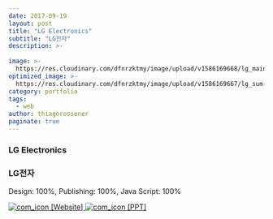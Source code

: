 ```yaml
---
date: 2017-09-19
layout: post
title: "LG Electronics"
subtitle: "LG전자"
description: >-
  
image: >-
  https://res.cloudinary.com/dfnrzktmy/image/upload/v1586169668/lg_main-768x719_gyx8vk.jpg
optimized_image: >-
  https://res.cloudinary.com/dfnrzktmy/image/upload/v1586169667/lg_sum-400x260_rri7lf.png
category: portfolio
tags:
  - web
author: thiagorossener
paginate: true
---
```

### LG Electronics

### LG전자

Design: 100%, Publishing: 100%, Java Script: 100%

<a href="http://hwalan0411.dothome.co.kr/portfolio-item/baro/" target="_blank">
<img src="https://res.cloudinary.com/dfnrzktmy/image/upload/v1586177444/com_icon-150x129_r9kppl.png" alt="com_icon" class="site_icon">
[Website]
</a>

<a href="https://res.cloudinary.com/dfnrzktmy/image/upload/v1586592123/portfolio_ppt_yt5yit.pdf" target="_blank">
<img src="https://res.cloudinary.com/dfnrzktmy/image/upload/v1586590984/doc_icon_d87alb.png" alt="com_icon" class="ppt_icon">
[PPT]
</a>